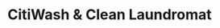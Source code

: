 ---
title: "CitiWash & Clean Laundromat"
url: /grand-junction/citiwash-and-clean-laundromat/
shop: laundry
---